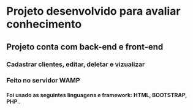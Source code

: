 # Projeto desenvolvido para avaliar conhecimento

## Projeto conta com back-end e front-end

### Cadastrar clientes, editar, deletar e vizualizar

### Feito no servidor WAMP

#### Foi usado as seguintes linguagens e framework: HTML, BOOTSTRAP, PHP..